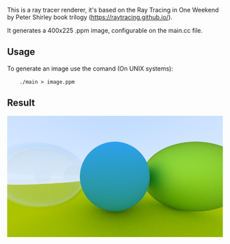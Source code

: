 This is a ray tracer renderer, it's based on the Ray Tracing in One Weekend by Peter Shirley book trilogy (https://raytracing.github.io/).

It generates a 400x225 .ppm image, configurable on the main.cc file.

## Usage

To generate an image use the comand (On UNIX systems):
```
    ./main > image.ppm
```

## Result
![A sample image from the last version](image.png)